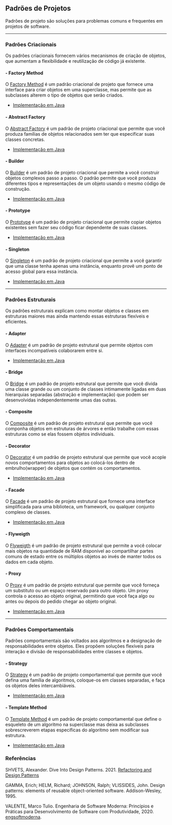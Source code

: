 ## Padrões de Projetos

Padrões de projeto são soluções para problemas comuns e frequentes em projetos de software. 

---
### Padrões Criacionais

Os padrões criacionais fornecem vários mecanismos de criação de objetos, que aumentam a flexibilidade e reutilização de código já existente.

#### - Factory Method

O [Factory Method](https://refactoring.guru/pt-br/design-patterns/factory-method) é um padrão criacional de projeto que fornece uma interface para criar objetos em uma superclasse, mas permite que as subclasses alterem o tipo de objetos que serão criados.

- [Implementação em Java](factory_method/java)


#### - Abstract Factory

O [Abstract Factory](https://refactoring.guru/pt-br/design-patterns/abstract-factory) é um padrão de projeto criacional que permite que você produza famílias de objetos relacionados sem ter que especificar suas classes concretas.

- [Implementação em Java](abstract_factory/java)

#### - Builder

O [Builder](https://refactoring.guru/pt-br/design-patterns/builder) é um padrão de projeto criacional que permite a você construir objetos complexos passo a passo. O padrão permite que você produza diferentes tipos e representações de um objeto usando o mesmo código de construção.

- [Implementação em Java](builder/java)

#### - Prototype

O [Prototype](https://refactoring.guru/pt-br/design-patterns/prototype) é um padrão de projeto criacional que permite copiar objetos existentes sem fazer seu código ficar dependente de suas classes.

- [Implementação em Java](prototype/java)


#### - Singleton

O [Singleton](https://refactoring.guru/pt-br/design-patterns/singleton) é um padrão de projeto criacional que permite a você garantir que uma classe tenha apenas uma instância, enquanto provê um ponto de acesso global para essa instância.

- [Implementação em Java](singleton/java)
 
---
### Padrões Estruturais

Os padrões estruturais explicam como montar objetos e classes em estruturas maiores mas ainda mantendo essas estruturas flexíveis e eficientes.

#### - Adapter

O [Adapter](https://refactoring.guru/pt-br/design-patterns/adapter) é um padrão de projeto estrutural que permite objetos com interfaces incompatíveis colaborarem entre si.

- [Implementação em Java](adapter/java)

#### - Bridge

O [Bridge](https://refactoring.guru/pt-br/design-patterns/bridge) é um padrão de projeto estrutural que permite que você divida uma classe grande ou um conjunto de classes intimamente ligadas em duas hierarquias separadas (abstração e implementação) que podem ser desenvolvidas independentemente umas das outras. 

#### - Composite

O [Composite](https://refactoring.guru/pt-br/design-patterns/composite) é um padrão de projeto estrutural que permite que você componha objetos em estruturas de árvores e então trabalhe com essas estruturas como se elas fossem objetos individuais.


#### - Decorator

O [Decorator](https://refactoring.guru/pt-br/design-patterns/decorator) é um padrão de projeto estrutural que permite que você acople novos comportamentos para objetos ao colocá-los dentro de embrulho(wrapper) de objetos que contém os comportamentos.

- [Implementação em Java](decorator/java)


#### - Facade

O [Facade](https://refactoring.guru/pt-br/design-patterns/facade) é um padrão de projeto estrutural que fornece uma interface simplificada para uma biblioteca, um framework, ou qualquer conjunto complexo de classes.

- [Implementação em Java](facade/java) 

#### - Flyweigth

O [Flyweigth](https://refactoring.guru/pt-br/design-patterns/flyweight) é um padrão de projeto estrutural que permite a você colocar mais objetos na quantidade de RAM disponível ao compartilhar partes comuns de estado entre os múltiplos objetos ao invés de manter todos os dados em cada objeto. 


#### - Proxy

O [Proxy](https://refactoring.guru/pt-br/design-patterns/proxy) é um padrão de projeto estrutural que permite que você forneça um substituto ou um espaço reservado para outro objeto. Um proxy controla o acesso ao objeto original, permitindo que você faça algo ou antes ou depois do pedido chegar ao objeto original.


- [Implementação em Java](proxy/java) 

---
### Padrões Comportamentais

Padrões comportamentais são voltados aos algoritmos e a designação de responsabilidades entre objetos. Eles 
propõem soluções flexíveis para interação e divisão de responsabilidades entre classes e objetos. 

#### - Strategy

O [Strategy](https://refactoring.guru/pt-br/design-patterns/strategy) é um padrão de projeto comportamental que permite que você defina uma família de algoritmos, coloque-os em classes separadas, e faça os objetos deles intercambiáveis.

- [Implementação em Java](strategy/java) 

#### - Template Method

O [Template Method](https://refactoring.guru/pt-br/design-patterns/template-method) é um padrão de projeto comportamental que define o esqueleto de um algoritmo na superclasse mas deixa as subclasses sobrescreverem etapas específicas do algoritmo sem modificar sua estrutura. 

- [Implementação em Java](template_method/java) 


### Referências 

SHVETS, Alexander. Dive Into Design Patterns. 2021.
[Refactoring and Design Patterns](https://refactoring.guru/)

GAMMA, Erich; HELM, Richard; JOHNSON, Ralph; VLISSIDES, John. Design patterns: elements of reusable object-oriented software. Addison-Wesley, 1995.

VALENTE, Marco Tulio. Engenharia de Software Moderna: Princípios e Práticas para Desenvolvimento de Software com
Produtividade, 2020. [engsoftmoderna](https://engsoftmoderna.info/).

